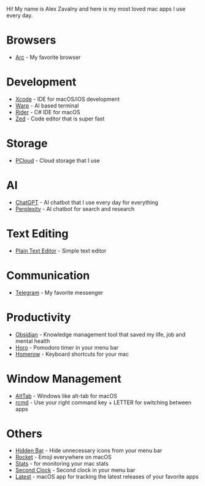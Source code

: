 Hi! My name is Alex Zavalny and here is my most loved mac apps I use every day.

# Browsers
- [Arc](https://arc.net/) - My favorite browser

# Development
- [Xcode](https://developer.apple.com/xcode/) - IDE for macOS/iOS development
- [Warp](https://warp.dev/) - AI based terminal
- [Rider](https://www.jetbrains.com/rider/) - C# IDE for macOS
- [Zed](https://zedapp.org/) - Code editor that is super fast

# Storage
- [PCloud](https://www.pcloud.com/) - Cloud storage that I use

# AI
- [ChatGPT](https://chat.openai.com/) - AI chatbot that I use every day for everything
- [Perplexity](https://www.perplexity.ai/) - AI chatbot for search and research

# Text Editing
- [Plain Text Editor](https://apps.apple.com/us/app/plain-text-editor/id1572202501) - Simple text editor

# Communication
- [Telegram](https://apps.apple.com/us/app/telegram-messenger/id747648890) - My favorite messenger

# Productivity
- [Obsidian](https://obsidian.md/) - Knowledge management tool that saved my life, job and mental health
- [Horo](https://apps.apple.com/us/app/horo-timer-for-menu-bar/id1437226581) - Pomodoro timer in your menu bar
- [Homerow](https://homerow.app/) - Keyboard shortcuts for your mac

# Window Management
- [AltTab](https://alt-tab-macos.netlify.app/) - Windows like alt-tab for macOS
- [rcmd](https://lowtechguys.com/rcmd/) - Use your right command key + LETTER for switching between apps

# Others
- [Hidden Bar](https://apps.apple.com/ru/app/hidden-bar/id1452453066) - Hide unnecessary icons from your menu bar
- [Rocket](https://matthewpalmer.net/rocket/) - Emoji everywhere on macOS
- [Stats](https://github.com/exelban/stats) - for monitoring your mac stats
- [Second Clock](https://apps.apple.com/us/app/second-clock/id6450279539) - Second clock in your menu bar
- [Latest](https://max.codes/latest/) - macOS app for tracking the latest releases of your favorite apps
